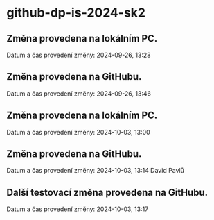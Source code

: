 # github-dp-is-2024-sk2

## Změna provedena na lokálním PC.
Datum a čas provedení změny: 2024-09-26, 13:28

## Změna provedena na GitHubu.
Datum a čas provedení změny: 2024-09-26, 13:46

## Změna provedena na lokálním PC.
Datum a čas provedení změny: 2024-10-03, 13:00

## Změna provedena na GitHubu.
Datum a čas provedení změny: 2024-10-03, 13:14
David Pavlů

## Další testovací změna provedena na GitHubu.
Datum a čas provedení změny: 2024-10-03, 13:17
